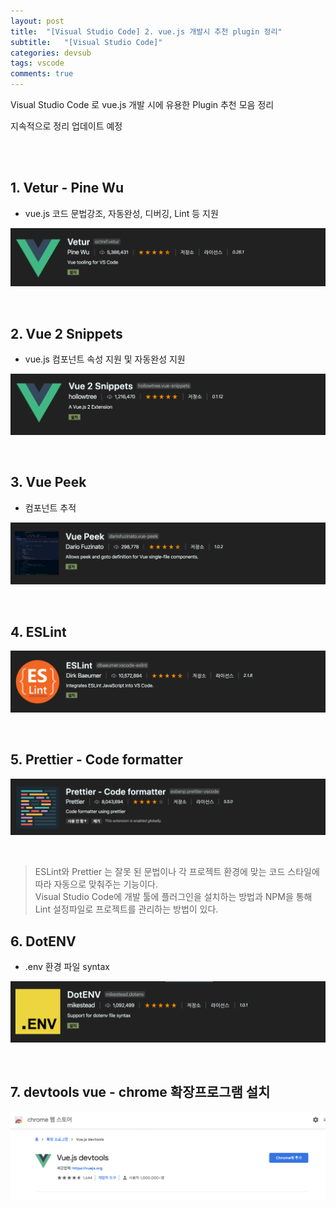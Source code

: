 ```yaml
---
layout: post
title:  "[Visual Studio Code] 2. vue.js 개발시 추천 plugin 정리"
subtitle:   "[Visual Studio Code]"
categories: devsub
tags: vscode
comments: true
---
```


Visual Studio Code 로 vue.js 개발 시에 유용한 Plugin 추천 모음 정리

지속적으로 정리 업데이트 예정

<br><br>



## 1. Vetur - Pine Wu

- vue.js 코드 문법강조, 자동완성, 디버깅, Lint 등 지원 

[![vscode-s1](/assets/img/2020/08/vue_plugin1_vetur.png)]()

<br>


## 2. Vue 2 Snippets

- vue.js 컴포넌트 속성 지원 및 자동완성 지원

[![vscode-s2](/assets/img/2020/08/vue_plugin2_vue2snippets.png)]()

<br>


## 3. Vue Peek

- 컴포넌트 추적

[![vscode-s3](/assets/img/2020/08/vue_plugin3_vuepeek.png)]()

<br>


## 4. ESLint

[![vscode-s4](/assets/img/2020/08/vue_plugin4_eslint.png)]()

<br>


## 5. Prettier - Code formatter

[![vscode-s5](/assets/img/2020/08/vue_plugin5_prettier.png)]()

<br>


> ESLint와 Prettier 는 잘못 된 문법이나 각 프로젝트 환경에 맞는 코드 스타일에 따라 자동으로 맞춰주는 기능이다.
<br>Visual Studio Code에 개발 툴에 플러그인을 설치하는 방법과 NPM을 통해 Lint 설정파일로 프로젝트를 관리하는 방법이 있다. 


## 6. DotENV

- .env 환경 파일 syntax

[![vscode-s6](/assets/img/2020/08/vue_plugin6_DotENV.png)]()

<br>


## 7. devtools vue - chrome 확장프로그램 설치

[![vscode-s7](/assets/img/2020/08/vue_plugin7_devtoolsVue.png)]()







